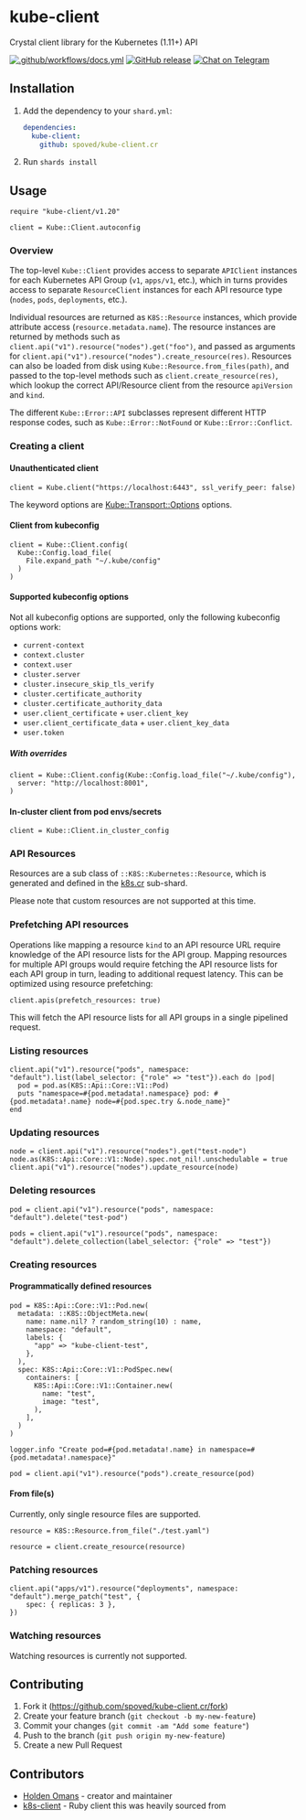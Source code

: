 # kube-client

Crystal client library for the Kubernetes (1.11+) API

[![.github/workflows/docs.yml](https://github.com/spoved/kube-client.cr/actions/workflows/docs.yml/badge.svg)](https://github.com/spoved/kube-client.cr/actions/workflows/docs.yml) [![GitHub release](https://img.shields.io/github/release/spoved/kube-client.cr.svg)](https://github.com/spoved/kube-client.cr/releases) [![Chat on Telegram](https://img.shields.io/badge/chat-telegram-blue)](https://t.me/k8s_cr)

## Installation

1. Add the dependency to your `shard.yml`:

   ```yaml
   dependencies:
     kube-client:
       github: spoved/kube-client.cr
   ```

2. Run `shards install`

## Usage

```crystal
require "kube-client/v1.20"

client = Kube::Client.autoconfig
```

### Overview

The top-level `Kube::Client` provides access to separate `APIClient` instances for each Kubernetes API Group (`v1`, `apps/v1`, etc.), which in turns provides access to separate `ResourceClient` instances for each API resource type (`nodes`, `pods`, `deployments`, etc.).

Individual resources are returned as `K8S::Resource` instances, which provide attribute access (`resource.metadata.name`). The resource instances are returned by methods such as `client.api("v1").resource("nodes").get("foo")`, and passed as arguments for `client.api("v1").resource("nodes").create_resource(res)`. Resources can also be loaded from disk using `Kube::Resource.from_files(path)`, and passed to the top-level methods such as `client.create_resource(res)`, which lookup the correct API/Resource client from the resource `apiVersion` and `kind`.

The different `Kube::Error::API` subclasses represent different HTTP response codes, such as `Kube::Error::NotFound` or `Kube::Error::Conflict`.

### Creating a client

#### Unauthenticated client

```crystal
client = Kube.client("https://localhost:6443", ssl_verify_peer: false)
```

The keyword options are [Kube::Transport::Options](src/kube/transport.cr) options.

#### Client from kubeconfig

```crystal
client = Kube::Client.config(
  Kube::Config.load_file(
    File.expand_path "~/.kube/config"
  )
)
```

#### Supported kubeconfig options

Not all kubeconfig options are supported, only the following kubeconfig options work:

- `current-context`
- `context.cluster`
- `context.user`
- `cluster.server`
- `cluster.insecure_skip_tls_verify`
- `cluster.certificate_authority`
- `cluster.certificate_authority_data`
- `user.client_certificate` + `user.client_key`
- `user.client_certificate_data` + `user.client_key_data`
- `user.token`

##### With overrides

```crystal
client = Kube::Client.config(Kube::Config.load_file("~/.kube/config"),
  server: "http://localhost:8001",
)
```

#### In-cluster client from pod envs/secrets

```crystal
client = Kube::Client.in_cluster_config
```

### API Resources

Resources are a sub class of `::K8S::Kubernetes::Resource`, which is generated and defined in the [k8s.cr](https://github.com/spoved/k8s.cr) sub-shard.

Please note that custom resources are not supported at this time.

### Prefetching API resources

Operations like mapping a resource `kind` to an API resource URL require knowledge of the API resource lists for the API group. Mapping resources for multiple API groups would require fetching the API resource lists for each API group in turn, leading to additional request latency. This can be optimized using resource prefetching:

```crystal
client.apis(prefetch_resources: true)
```

This will fetch the API resource lists for all API groups in a single pipelined request.

### Listing resources

```crystal
client.api("v1").resource("pods", namespace: "default").list(label_selector: {"role" => "test"}).each do |pod|
  pod = pod.as(K8S::Api::Core::V1::Pod)
  puts "namespace=#{pod.metadata!.namespace} pod: #{pod.metadata!.name} node=#{pod.spec.try &.node_name}"
end
```

### Updating resources

```crystal
node = client.api("v1").resource("nodes").get("test-node")
node.as(K8S::Api::Core::V1::Node).spec.not_nil!.unschedulable = true
client.api("v1").resource("nodes").update_resource(node)
```

### Deleting resources

```crystal
pod = client.api("v1").resource("pods", namespace: "default").delete("test-pod")
```

```crystal
pods = client.api("v1").resource("pods", namespace: "default").delete_collection(label_selector: {"role" => "test"})
```

### Creating resources

#### Programmatically defined resources

```crystal
pod = K8S::Api::Core::V1::Pod.new(
  metadata: ::K8S::ObjectMeta.new(
    name: name.nil? ? random_string(10) : name,
    namespace: "default",
    labels: {
      "app" => "kube-client-test",
    },
  ),
  spec: K8S::Api::Core::V1::PodSpec.new(
    containers: [
      K8S::Api::Core::V1::Container.new(
        name: "test",
        image: "test",
      ),
    ],
  )
)

logger.info "Create pod=#{pod.metadata!.name} in namespace=#{pod.metadata!.namespace}"

pod = client.api("v1").resource("pods").create_resource(pod)
```

#### From file(s)

Currently, only single resource files are supported.

```crystal
resource = K8S::Resource.from_file("./test.yaml")

resource = client.create_resource(resource)
```

### Patching resources

```crystal
client.api("apps/v1").resource("deployments", namespace: "default").merge_patch("test", {
    spec: { replicas: 3 },
})
```

### Watching resources

Watching resources is currently not supported.

## Contributing

1. Fork it (<https://github.com/spoved/kube-client.cr/fork>)
2. Create your feature branch (`git checkout -b my-new-feature`)
3. Commit your changes (`git commit -am "Add some feature"`)
4. Push to the branch (`git push origin my-new-feature`)
5. Create a new Pull Request

## Contributors

- [Holden Omans](https://github.com/kalinon) - creator and maintainer
- [k8s-client](https://github.com/kontena/k8s-client) - Ruby client this was heavily sourced from
